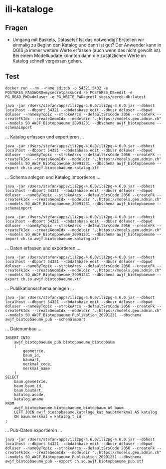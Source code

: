 # ili-kataloge

## Fragen
- Umgang mit Baskets, Datasets? Ist das notwendig? Erstellen wir einmalig zu Beginn den Katalog und dann ist gut? Der Anwender kann in QGIS ja immer weitere Werte erfassen (auch wenn das nicht gewollt ist). Bei einem Modellupdate könnten dann die zusätzlichen Werte im Katalog schnell vergessen gehen.

## Test

```
docker run --rm --name editdb -p 54321:5432 -e POSTGRES_PASSWORD=mysecretpassword -e POSTGRES_DB=edit -e PG_READ_PWD=dmluser -e PG_WRITE_PWD=gretl sogis/oereb-db:latest
```

```
java -jar /Users/stefan/apps/ili2pg-4.6.0/ili2pg-4.6.0.jar --dbhost localhost --dbport 54321 --dbdatabase edit --dbusr ddluser --dbpwd ddluser --nameByTopic --strokeArcs --defaultSrsCode 2056 --createFk --createFkIdx --createGeomIdx --modeldir ".;https://models.geo.admin.ch" --models SO_AWJF_Biotopbaeume_20991231 --dbschema awjf_biotopbaeume --schemaimport
```

... Katalog erfassen und exportieren ...

```
java -jar /Users/stefan/apps/ili2pg-4.6.0/ili2pg-4.6.0.jar --dbhost localhost --dbport 54321 --dbdatabase edit --dbusr ddluser --dbpwd ddluser --nameByTopic --strokeArcs --defaultSrsCode 2056 --createFk --createFkIdx --createGeomIdx --modeldir ".;https://models.geo.admin.ch" --models SO_AWJF_Biotopbaeume_20991231 --dbschema awjf_biotopbaeume --export ch.so.awjf.biotopbaeume.katalog.xtf
```

... Schema anlegen und Katalog importieren ...

```
java -jar /Users/stefan/apps/ili2pg-4.6.0/ili2pg-4.6.0.jar --dbhost localhost --dbport 54321 --dbdatabase edit --dbusr ddluser --dbpwd ddluser --nameByTopic --strokeArcs --defaultSrsCode 2056 --createFk --createFkIdx --createGeomIdx --modeldir ".;https://models.geo.admin.ch" --models SO_AWJF_Biotopbaeume_20991231 --dbschema awjf_biotopbaeume --schemaimport

java -jar /Users/stefan/apps/ili2pg-4.6.0/ili2pg-4.6.0.jar --dbhost localhost --dbport 54321 --dbdatabase edit --dbusr ddluser --dbpwd ddluser --nameByTopic --strokeArcs --defaultSrsCode 2056 --createFk --createFkIdx --createGeomIdx --modeldir ".;https://models.geo.admin.ch" --models SO_AWJF_Biotopbaeume_20991231 --dbschema awjf_biotopbaeume --import ch.so.awjf.biotopbaeume.katalog.xtf
```

... Daten erfassen und exportieren ...

```
java -jar /Users/stefan/apps/ili2pg-4.6.0/ili2pg-4.6.0.jar --dbhost localhost --dbport 54321 --dbdatabase edit --dbusr ddluser --dbpwd ddluser --nameByTopic --strokeArcs --defaultSrsCode 2056 --createFk --createFkIdx --createGeomIdx --modeldir ".;https://models.geo.admin.ch" --models SO_AWJF_Biotopbaeume_20991231 --dbschema awjf_biotopbaeume --export ch.so.awjf.biotopbaeume.xtf
```

... Publikationsschema anlegen ...

```
java -jar /Users/stefan/apps/ili2pg-4.6.0/ili2pg-4.6.0.jar --dbhost localhost --dbport 54321 --dbdatabase edit --dbusr ddluser --dbpwd ddluser --nameByTopic --strokeArcs --defaultSrsCode 2056 --createFk --createFkIdx --createGeomIdx --modeldir ".;https://models.geo.admin.ch" --models SO_AWJF_Biotopbaeume_Publikation_20991231 --dbschema awjf_biotopbaeume_pub --schemaimport
```

... Datenumbau ...

```
INSERT INTO 
    awjf_biotopbaeume_pub.biotopbaeume_biotopbaum 
    (
        geometrie,
        baum_id,
        baumart,
        merkmal_code,
        merkmal_name 
    )
SELECT 
    baum.geometrie, 
    baum.baum_id, 
    baum.baumart, 
    katalog.acode, 
    katalog.aname 
FROM 
    awjf_biotopbaeume.biotopbaeume_biotopbaum AS baum
    LEFT JOIN awjf_biotopbaeume.kataloge_kat_hauptmerkmal AS katalog 
    ON baum.merkmal = katalog.t_id 
;
```

... Pub-Daten exportieren ...

```
java -jar /Users/stefan/apps/ili2pg-4.6.0/ili2pg-4.6.0.jar --dbhost localhost --dbport 54321 --dbdatabase edit --dbusr ddluser --dbpwd ddluser --nameByTopic --strokeArcs --defaultSrsCode 2056 --createFk --createFkIdx --createGeomIdx --modeldir ".;https://models.geo.admin.ch" --models SO_AWJF_Biotopbaeume_Publikation_20991231 --dbschema awjf_biotopbaeume_pub --export ch.so.awjf.biotopbaeume_pub.xtf
```